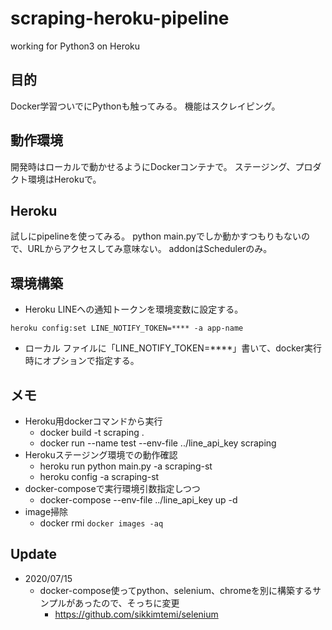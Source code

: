# scraping-heroku-pipeline
working for Python3 on Heroku


## 目的
Docker学習ついでにPythonも触ってみる。
機能はスクレイピング。

## 動作環境
開発時はローカルで動かせるようにDockerコンテナで。
ステージング、プロダクト環境はHerokuで。

## Heroku
試しにpipelineを使ってみる。
python main.pyでしか動かすつもりもないので、URLからアクセスしてみ意味ない。
addonはSchedulerのみ。

## 環境構築
- Heroku
LINEへの通知トークンを環境変数に設定する。
```
heroku config:set LINE_NOTIFY_TOKEN=**** -a app-name
```

- ローカル
ファイルに「LINE_NOTIFY_TOKEN=****」書いて、docker実行時にオプションで指定する。

## メモ
- Heroku用dockerコマンドから実行
  - docker build -t scraping .
  - docker run --name test --env-file ../line_api_key scraping
- Herokuステージング環境での動作確認
  - heroku run python main.py -a scraping-st
  - heroku config -a scraping-st
- docker-composeで実行環境引数指定しつつ
  - docker-compose --env-file ../line_api_key up -d
- image掃除
  - docker rmi `docker images -aq`

## Update
- 2020/07/15
  - docker-compose使ってpython、selenium、chromeを別に構築するサンプルがあったので、そっちに変更
    - https://github.com/sikkimtemi/selenium
